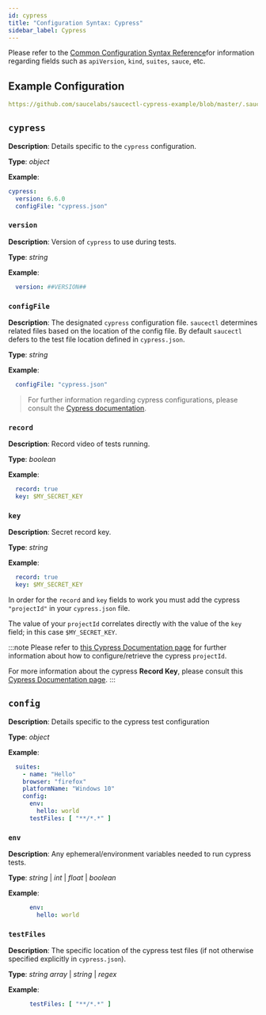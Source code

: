 ```yaml
---
id: cypress
title: "Configuration Syntax: Cypress"
sidebar_label: Cypress
---
```



Please refer to the [Common Configuration Syntax Reference](/testrunner-toolkit/configuration/common-syntax)for information regarding fields such as `apiVersion`, `kind`, `suites`, `sauce`, etc.

## Example Configuration

```yaml reference
https://github.com/saucelabs/saucectl-cypress-example/blob/master/.sauce/config.yml
```

## `cypress`

__Description__: Details specific to the `cypress` configuration.

__Type__: *object*

__Example__:
```yaml
cypress:
  version: 6.6.0
  configFile: "cypress.json"
```

### `version`

__Description__: Version of `cypress` to use during tests.

__Type__: *string*

__Example__:
```yaml
  version: ##VERSION##
```

### `configFile`

__Description__: The designated `cypress` configuration file. `saucectl` determines related files based on the location of the config file. By default `saucectl` defers to the test file location defined in `cypress.json`.

__Type__: *string*

__Example__:
```yaml
  configFile: "cypress.json"
```

> For further information regarding cypress configurations, please consult the [Cypress documentation](https://docs.cypress.io/guides/references/configuration.html#Options).

### `record`

__Description__: Record video of tests running.

__Type__: *boolean*

__Example__:
```yaml
  record: true
  key: $MY_SECRET_KEY
```

### `key`

__Description__: Secret record key.

__Type__: *string*

__Example__:
```yaml
  record: true
  key: $MY_SECRET_KEY
```

In order for the `record` and `key` fields to work you must add the cypress `"projectId"` in your `cypress.json` file.

The value of your `projectId` correlates directly with the value of the `key` field; in this case `$MY_SECRET_KEY`.

:::note
Please refer to [this Cypress Documentation page](https://docs.cypress.io/guides/dashboard/projects.html#Project-ID) for further information about how to configure/retrieve the cypress `projectId`.

For more information about the cypress __Record Key__, please consult this [Cypress Documentation page](https://docs.cypress.io/guides/guides/command-line.html#cypress-run-record-key-lt-record-key-gt).
:::


## `config`

__Description__: Details specific to the cypress test configuration

__Type__: *object*

__Example__:
```yaml {5}
  suites:
    - name: "Hello"
    browser: "firefox"
    platformName: "Windows 10"
    config:
      env:
        hello: world
      testFiles: [ "**/*.*" ]
```

### `env`

__Description__: Any ephemeral/environment variables needed to run cypress tests.

__Type__:  *string* | *int* | *float* | *boolean*

__Example__:

```yaml
      env:
        hello: world
```

### `testFiles`

__Description__: The specific location of the cypress test files (if not otherwise specified explicitly in `cypress.json`).

__Type__:  *string array* | *string* | *regex*

__Example__:

```yaml
      testFiles: [ "**/*.*" ]
```

